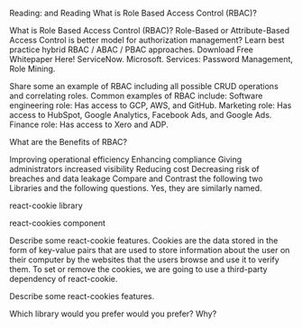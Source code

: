 Reading: <Login /> and <Auth />
Reading
What is Role Based Access Control (RBAC)?

What is Role Based Access Control (RBAC)? Role-Based or Attribute-Based Access Control is better model for authorization management? Learn best practice hybrid RBAC / ABAC / PBAC approaches. Download Free Whitepaper Here! ServiceNow. Microsoft. Services: Password Management, Role Mining.

Share some an example of RBAC including all possible CRUD operations and correlating roles. Common examples of RBAC include: Software engineering role: Has access to GCP, AWS, and GitHub. Marketing role: Has access to HubSpot, Google Analytics, Facebook Ads, and Google Ads. Finance role: Has access to Xero and ADP.

What are the Benefits of RBAC?

Improving operational efficiency
Enhancing compliance
Giving administrators increased visibility
Reducing cost
Decreasing risk of breaches and data leakage
Compare and Contrast the following two Libraries and the following questions. Yes, they are similarly named.

react-cookie library

react-cookies component

Describe some react-cookie features. Cookies are the data stored in the form of key-value pairs that are used to store information about the user on their computer by the websites that the users browse and use it to verify them. To set or remove the cookies, we are going to use a third-party dependency of react-cookie.

Describe some react-cookies features.

Which library would you prefer would you prefer? Why?
